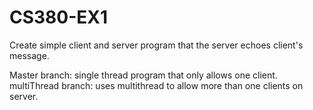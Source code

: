 # CS380-EX1

Create simple client and server program that the server echoes client's message.

Master branch: single thread program that only allows one client.
multiThread branch: uses multithread to allow more than one clients on server.
